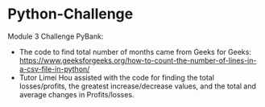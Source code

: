 # Python-Challenge
Module 3 Challenge 
PyBank:
  * The code to find total number of months came from Geeks for Geeks: https://www.geeksforgeeks.org/how-to-count-the-number-of-lines-in-a-csv-file-in-python/
  * Tutor Limei Hou assisted with the code for finding the total losses/profits, the greatest increase/decrease values, and the total and average changes in Profits/losses.

